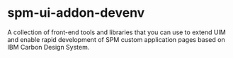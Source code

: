 # spm-ui-addon-devenv
A collection of front-end tools and libraries that you can use to extend UIM and enable rapid development of SPM custom application pages based on IBM Carbon Design System.
